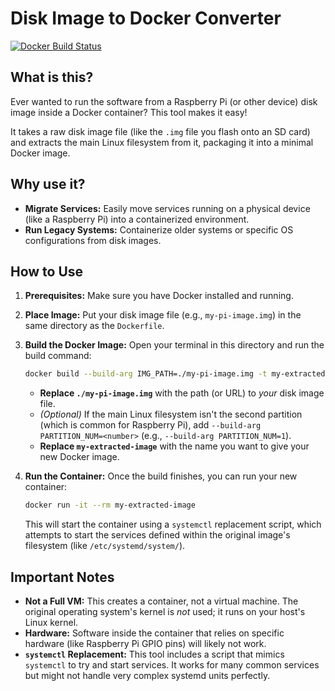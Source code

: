 # Disk Image to Docker Converter

[![Docker Build Status](https://img.shields.io/docker/build/your_dockerhub_username/your_image_name.svg)](https://hub.docker.com/r/your_dockerhub_username/your_image_name/) <!-- Optional: Add if you publish to Docker Hub -->

## What is this?

Ever wanted to run the software from a Raspberry Pi (or other device) disk image inside a Docker container? This tool makes it easy!

It takes a raw disk image file (like the `.img` file you flash onto an SD card) and extracts the main Linux filesystem from it, packaging it into a minimal Docker image.

## Why use it?

*   **Migrate Services:** Easily move services running on a physical device (like a Raspberry Pi) into a containerized environment.
*   **Run Legacy Systems:** Containerize older systems or specific OS configurations from disk images.

## How to Use

1.  **Prerequisites:** Make sure you have Docker installed and running.
2.  **Place Image:** Put your disk image file (e.g., `my-pi-image.img`) in the same directory as the `Dockerfile`.
3.  **Build the Docker Image:** Open your terminal in this directory and run the build command:

    ```bash
    docker build --build-arg IMG_PATH=./my-pi-image.img -t my-extracted-image .
    ```

    *   **Replace `./my-pi-image.img`** with the path (or URL) to *your* disk image file.
    *   *(Optional)* If the main Linux filesystem isn't the second partition (which is common for Raspberry Pi), add `--build-arg PARTITION_NUM=<number>` (e.g., `--build-arg PARTITION_NUM=1`).
    *   **Replace `my-extracted-image`** with the name you want to give your new Docker image.

4.  **Run the Container:** Once the build finishes, you can run your new container:

    ```bash
    docker run -it --rm my-extracted-image
    ```

    This will start the container using a `systemctl` replacement script, which attempts to start the services defined within the original image's filesystem (like `/etc/systemd/system/`).

## Important Notes

*   **Not a Full VM:** This creates a container, not a virtual machine. The original operating system's kernel is *not* used; it runs on your host's Linux kernel.
*   **Hardware:** Software inside the container that relies on specific hardware (like Raspberry Pi GPIO pins) will likely not work.
*   **`systemctl` Replacement:** This tool includes a script that mimics `systemctl` to try and start services. It works for many common services but might not handle very complex systemd units perfectly.
